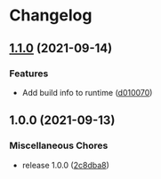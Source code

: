 # Changelog

## [1.1.0](https://www.github.com/soerenschneider/gobot-motion-detection/compare/v1.0.0...v1.1.0) (2021-09-14)


### Features

* Add build info to runtime ([d010070](https://www.github.com/soerenschneider/gobot-motion-detection/commit/d010070c0513e083e17a8bcade4d1538aca6676c))

## 1.0.0 (2021-09-13)


### Miscellaneous Chores

* release 1.0.0 ([2c8dba8](https://www.github.com/soerenschneider/gobot-motion-detection/commit/2c8dba80dd3738f3f432553ce2342adccc9aae5a))
